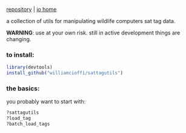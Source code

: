
[repository](https://github.com/williamcioffi/sattagutils) | [io
home](https://williamcioffi.github.io)

a collection of utils for manipulating wildlife computers sat tag data.

**WARNING**: use at your own risk. still in active development things
are changing.

### to install:

```r
library(devtools)
install_github("williamcioffi/sattagutils")
```

### the basics:

you probably want to start with:

```r
?sattagutils
?load_tag
?batch_load_tags
```
